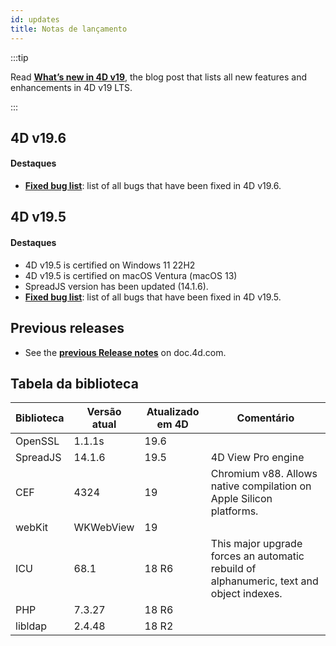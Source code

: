 ```yaml
---
id: updates
title: Notas de lançamento
---
```


:::tip

Read [**What’s new in 4D v19**](https://blog.4d.com/en-whats-new-in-4d-v19/), the blog post that lists all new features and enhancements in 4D v19 LTS.

:::

## 4D v19.6

#### Destaques

- [**Fixed bug list**](https://bugs.4d.fr/fixedbugslist?version=19.6): list of all bugs that have been fixed in 4D v19.6.


## 4D v19.5

#### Destaques

- 4D v19.5 is certified on Windows 11 22H2
- 4D v19.5 is certified on macOS Ventura (macOS 13)
- SpreadJS version has been updated (14.1.6).
- [**Fixed bug list**](https://bugs.4d.fr/fixedbugslist?version=19.5): list of all bugs that have been fixed in 4D v19.5.


## Previous releases


- See the [**previous Release notes**](https://doc.4d.com/4Dv19/4D/19.4/4D-v19x-Release-Notes.100-6044726.en.html) on doc.4d.com.


## Tabela da biblioteca


| Biblioteca | Versão atual | Atualizado em 4D | Comentário                                                                               |
| ---------- | ------------ | ---------------- | ---------------------------------------------------------------------------------------- |
| OpenSSL    | 1.1.1s       | 19.6             |                                                                                          |
| SpreadJS   | 14.1.6       | 19.5             | 4D View Pro engine                                                                       |
| CEF        | 4324         | 19               | Chromium v88. Allows native compilation on Apple Silicon platforms.                      |
| webKit     | WKWebView    | 19               |                                                                                          |
| ICU        | 68.1         | 18 R6            | This major upgrade forces an automatic rebuild of alphanumeric, text and object indexes. |
| PHP        | 7.3.27       | 18 R6            |                                                                                          |
| libldap    | 2.4.48       | 18 R2            |                                                                                          |


